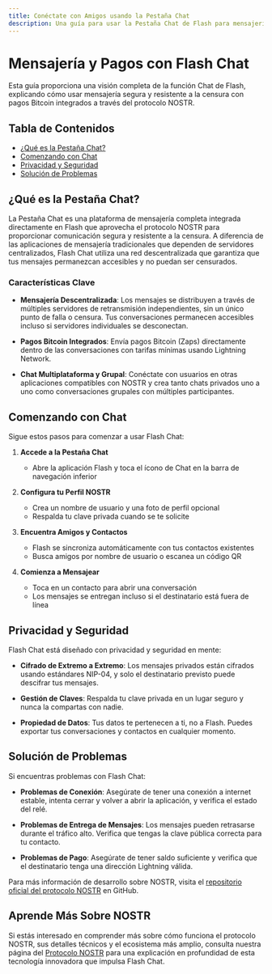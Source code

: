```yaml
---
title: Conéctate con Amigos usando la Pestaña Chat
description: Una guía para usar la Pestaña Chat de Flash para mensajería y pagos usando el protocolo NOSTR
---
```



# Mensajería y Pagos con Flash Chat

Esta guía proporciona una visión completa de la función Chat de Flash, explicando cómo usar mensajería segura y resistente a la censura con pagos Bitcoin integrados a través del protocolo NOSTR.

## Tabla de Contenidos

- [¿Qué es la Pestaña Chat?](#que-es-la-pestana-chat)
- [Comenzando con Chat](#comenzando-con-chat)
- [Privacidad y Seguridad](#privacidad-y-seguridad)
- [Solución de Problemas](#solucion-de-problemas)

## ¿Qué es la Pestaña Chat?

La Pestaña Chat es una plataforma de mensajería completa integrada directamente en Flash que aprovecha el protocolo NOSTR para proporcionar comunicación segura y resistente a la censura. A diferencia de las aplicaciones de mensajería tradicionales que dependen de servidores centralizados, Flash Chat utiliza una red descentralizada que garantiza que tus mensajes permanezcan accesibles y no puedan ser censurados.

### Características Clave

- **Mensajería Descentralizada**: Los mensajes se distribuyen a través de múltiples servidores de retransmisión independientes, sin un único punto de falla o censura. Tus conversaciones permanecen accesibles incluso si servidores individuales se desconectan.

- **Pagos Bitcoin Integrados**: Envía pagos Bitcoin (Zaps) directamente dentro de las conversaciones con tarifas mínimas usando Lightning Network.

- **Chat Multiplataforma y Grupal**: Conéctate con usuarios en otras aplicaciones compatibles con NOSTR y crea tanto chats privados uno a uno como conversaciones grupales con múltiples participantes.

## Comenzando con Chat

Sigue estos pasos para comenzar a usar Flash Chat:

1. **Accede a la Pestaña Chat**
   - Abre la aplicación Flash y toca el ícono de Chat en la barra de navegación inferior

2. **Configura tu Perfil NOSTR**
   - Crea un nombre de usuario y una foto de perfil opcional
   - Respalda tu clave privada cuando se te solicite

3. **Encuentra Amigos y Contactos**
   - Flash se sincroniza automáticamente con tus contactos existentes
   - Busca amigos por nombre de usuario o escanea un código QR

4. **Comienza a Mensajear**
   - Toca en un contacto para abrir una conversación
   - Los mensajes se entregan incluso si el destinatario está fuera de línea

## Privacidad y Seguridad

Flash Chat está diseñado con privacidad y seguridad en mente:

- **Cifrado de Extremo a Extremo**: Los mensajes privados están cifrados usando estándares NIP-04, y solo el destinatario previsto puede descifrar tus mensajes.

- **Gestión de Claves**: Respalda tu clave privada en un lugar seguro y nunca la compartas con nadie.

- **Propiedad de Datos**: Tus datos te pertenecen a ti, no a Flash. Puedes exportar tus conversaciones y contactos en cualquier momento.

## Solución de Problemas

Si encuentras problemas con Flash Chat:

- **Problemas de Conexión**: Asegúrate de tener una conexión a internet estable, intenta cerrar y volver a abrir la aplicación, y verifica el estado del relé.

- **Problemas de Entrega de Mensajes**: Los mensajes pueden retrasarse durante el tráfico alto. Verifica que tengas la clave pública correcta para tu contacto.

- **Problemas de Pago**: Asegúrate de tener saldo suficiente y verifica que el destinatario tenga una dirección Lightning válida.

Para más información de desarrollo sobre NOSTR, visita el [repositorio oficial del protocolo NOSTR](https://github.com/nostr-protocol/nostr) en GitHub.

## Aprende Más Sobre NOSTR

Si estás interesado en comprender más sobre cómo funciona el protocolo NOSTR, sus detalles técnicos y el ecosistema más amplio, consulta nuestra página del [Protocolo NOSTR](/es/nostr-protocol) para una explicación en profundidad de esta tecnología innovadora que impulsa Flash Chat.